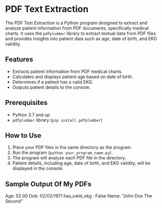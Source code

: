 # PDF Text Extraction

The PDF Text Extraction is a Python program designed to extract and analyze patient information from PDF documents, specifically medical charts. It uses the `pdfplumber` library to extract textual data from PDF files and provides insights into patient data such as age, date of birth, and EKG validity.

## Features

- Extracts patient information from PDF medical charts.
- Calculates and displays patient age based on date of birth.
- Determines if a patient has a valid EKG.
- Outputs patient details to the console.

## Prerequisites

- Python 3.7 and up
- `pdfplumber` library (`pip install pdfplumber`)

## How to Use

1. Place your PDF files in the same directory as the program.
2. Run the program (`python your_program_name.py`).
3. The program will analyze each PDF file in the directory.
4. Patient details, including age, date of birth, and EKG validity, will be displayed in the console.

## Sample Output Of My PDFs

Age: 52.00 
Dob: 02/02/1971 
has_valid_ekg : False 
Name: “John Doe The Second”
